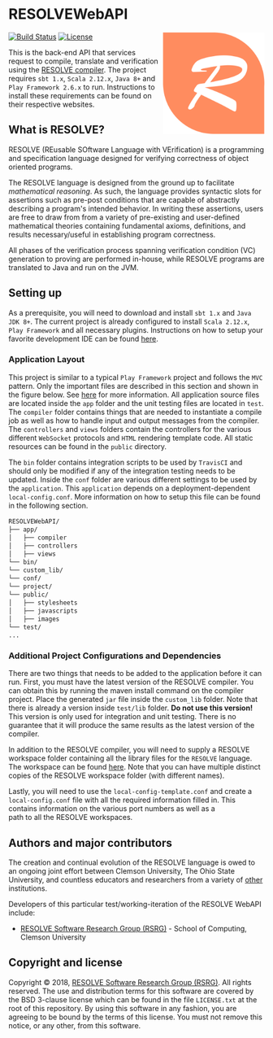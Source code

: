 RESOLVEWebAPI
==============
[![Build Status](https://travis-ci.org/ClemsonRSRG/RESOLVEWebAPI.svg?branch=master)](https://travis-ci.org/ClemsonRSRG/RESOLVEWebAPI)
<img align="right" src="public/images/resolve_logo.png" width="200"/> [![License](https://img.shields.io/badge/license-BSD-blue.svg)](https://raw.githubusercontent.com/ClemsonRSRG/RESOLVEWebAPI/master/LICENSE.txt)

This is the back-end API that services request to compile, translate and verification using the [RESOLVE compiler](https://github.com/ClemsonRSRG/RESOLVE). 
The project requires `sbt 1.x`, `Scala 2.12.x`, `Java 8+` and `Play Framework 2.6.x` to run. 
Instructions to install these requirements can be found on their respective websites.

## What is RESOLVE?

RESOLVE (REusable SOftware Language with VErification) is a programming and
specification language designed for verifying correctness of object oriented
programs.

The RESOLVE language is designed from the ground up to facilitate *mathematical
reasoning*. As such, the language provides syntactic slots for assertions such
as pre-post conditions that are capable of abstractly describing a program's
intended behavior. In writing these assertions, users are free to draw from from
a variety of pre-existing and user-defined mathematical theories containing
fundamental axioms, definitions, and results necessary/useful in establishing
program correctness.

All phases of the verification process spanning verification condition (VC)
generation to proving are performed in-house, while RESOLVE programs are
translated to Java and run on the JVM.

## Setting up

As a prerequisite, you will need to download and install `sbt 1.x` and `Java JDK 8+`. The current project is already 
configured to install `Scala 2.12.x`, `Play Framework` and all necessary plugins. Instructions on how to 
setup your favorite development IDE can be found [here](https://www.playframework.com/documentation/2.6.x/IDE).

### Application Layout

This project is similar to a typical `Play Framework` project and follows the `MVC` pattern. 
Only the important files are described in this section and shown in the figure below. 
See [here](https://www.playframework.com/documentation/2.6.x/Anatomy) for more information.
All application source files are located inside the `app` folder and the unit testing files are located 
in `test`. The `compiler` folder contains things that are needed to instantiate a compile job 
as well as how to handle input and output messages from the compiler. The `controllers` and 
`views` folders contain the controllers for the various different `WebSocket` protocols and 
`HTML` rendering template code. All static resources can be found in the `public` directory. 

The `bin` folder contains integration scripts to be used by `TravisCI` and should only be modified 
if any of the integration testing needs to be updated. Inside the `conf` folder are various different 
settings to be used by the `application`. This `application` depends on a deployment-dependent 
`local-config.conf`. More information on how to setup this file can be found in the following section.

```
RESOLVEWebAPI/
├── app/
│   ├── compiler
│   ├── controllers
│   ├── views
└── bin/
└── custom_lib/
└── conf/
└── project/
└── public/
│   ├── stylesheets
│   ├── javascripts 
│   ├── images 
└── test/
...
```

### Additional Project Configurations and Dependencies

There are two things that needs to be added to the application before it can run. First, you must have 
the latest version of the RESOLVE compiler. You can obtain this by running the maven install command on 
the compiler project. Place the generated `jar` file inside the `custom_lib` folder. Note that there is already 
a version inside `test/lib` folder. **Do not use this version!** This version is only used for integration and 
unit testing. There is no guarantee that it will produce the same results as the latest version of the compiler.

In addition to the RESOLVE compiler, you will need to supply a RESOLVE workspace folder containing all the 
library files for the `RESOLVE` language. The workspace can be found [here](https://github.com/ClemsonRSRG/RESOLVE-Workspace). 
Note that you can have multiple distinct copies of the RESOLVE workspace folder (with different names).

Lastly, you will need to use the `local-config-template.conf` and create a `local-config.conf` file with all 
the required information filled in. This contains information on the various port numbers as well as a  
path to all the RESOLVE workspaces.

## Authors and major contributors
The creation and continual evolution of the RESOLVE language is owed to an
ongoing joint effort between Clemson University, The Ohio State University, and
countless educators and researchers from a variety of [other](https://www.cs.clemson.edu/resolve/about.html) 
institutions.

Developers of this particular test/working-iteration of the RESOLVE WebAPI
include:

* [RESOLVE Software Research Group (RSRG)](https://www.cs.clemson.edu/resolve/) - School of Computing, Clemson University

## Copyright and license

Copyright © 2018, [RESOLVE Software Research Group (RSRG)](https://www.cs.clemson.edu/resolve/). All rights reserved. 
The use and distribution terms for this software are covered by the BSD 3-clause 
license which can be found in the file `LICENSE.txt` at the root of this repository.
By using this software in any fashion, you are agreeing to be bound by the terms
of this license. You must not remove this notice, or any other, from this
software.
